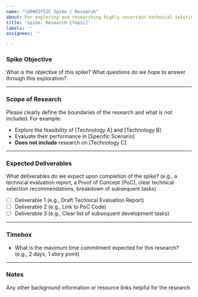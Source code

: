 ```yaml
---
name: "\U0001F52C Spike / Research"
about: For exploring and researching highly uncertain technical solutions.
title: 'spike: Research [Topic]'
labels: ''
assignees: ''

---
```


### Spike Objective
What is the objective of this spike? What questions do we hope to answer through this exploration?

---

### Scope of Research
Please clearly define the boundaries of the research and what is *not* included. For example:
- Explore the feasibility of [Technology A] and [Technology B]
- Evaluate their performance in [Specific Scenario]
- **Does not include** research on [Technology C]

---

### Expected Deliverables
What deliverables do we expect upon completion of the spike? (e.g., a technical evaluation report, a Proof of Concept (PoC), clear technical selection recommendations, breakdown of subsequent tasks)
- [ ] Deliverable 1 (e.g., Draft Technical Evaluation Report)
- [ ] Deliverable 2 (e.g., Link to PoC Code)
- [ ] Deliverable 3 (e.g., Clear list of subsequent development tasks)

---

### Timebox
- What is the maximum time commitment expected for this research? (e.g., 2 days, 1 story point)

---

### Notes
Any other background information or resource links helpful for the research.
